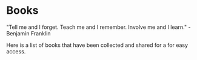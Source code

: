 # Books

"Tell me and I forget. Teach me and I remember. Involve me and I learn." - Benjamin Franklin

Here is a list of books that have been collected and shared for a for easy access. 

